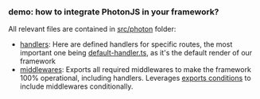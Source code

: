 ### demo: how to integrate PhotonJS in your framework?

All relevant files are contained in [src/photon](./src/photon) folder:
- [handlers](./src/photon/handlers): Here are defined handlers for specific routes, the most important one being [default-handler.ts](./src/photon/handlers/default-handler.ts), as it's the default render of our framework
- [middlewares](./src/photon/middlewares): Exports all required middlewares to make the framework 100% operational, including handlers. Leverages [exports conditions](./package.json) to include middlewares conditionally.
